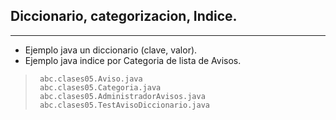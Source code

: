 ##  Diccionario, categorizacion, Indice.
-----
* Ejemplo java un diccionario (clave, valor).
* Ejemplo java indice por Categoria de lista de Avisos.

>      abc.clases05.Aviso.java
>      abc.clases05.Categoria.java
>      abc.clases05.AdministradorAvisos.java
>      abc.clases05.TestAvisoDiccionario.java

